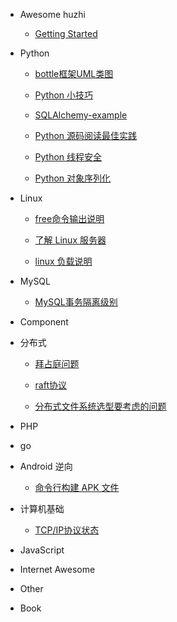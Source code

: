 * Awesome huzhi

	* [Getting Started](https://github.com/lanzhiwang/awesome-huzhi/wiki)

* Python

	* [bottle框架UML类图](https://github.com/lanzhiwang/awesome-huzhi/wiki/learn_bottle)

	* [Python 小技巧](https://github.com/lanzhiwang/awesome-huzhi/wiki/Python_Tips)

	* [SQLAlchemy-example](https://github.com/lanzhiwang/awesome-huzhi/wiki/SQLAlchemy-example)

    * [Python 源码阅读最佳实践](https://github.com/lanzhiwang/awesome-huzhi/wiki/Source-reading)

	* [Python 线程安全](https://github.com/lanzhiwang/awesome-huzhi/wiki/python-thread-safe)

	* [Python 对象序列化](https://github.com/lanzhiwang/awesome-huzhi/wiki/Python-object-serialization)

* Linux

	* [free命令输出说明](https://github.com/lanzhiwang/awesome-huzhi/wiki/free-output-explanation)

	* [了解 Linux 服务器](https://github.com/lanzhiwang/awesome-huzhi/wiki/Linux-Explore)

	* [linux 负载说明](https://github.com/lanzhiwang/awesome-huzhi/wiki/linux-load-explanation)

* MySQL

	* [MySQL事务隔离级别](https://github.com/lanzhiwang/awesome-huzhi/wiki/mysql-transaction-isolation)

* Component

* 分布式

	* [拜占庭问题](https://github.com/lanzhiwang/awesome-huzhi/wiki/The_Byzantine_General_Problem)

	* [raft协议](https://github.com/lanzhiwang/awesome-huzhi/wiki/raft)

	* [分布式文件系统选型要考虑的问题](https://github.com/lanzhiwang/awesome-huzhi/wiki/distributed-file-system)

* PHP

* go

* Android 逆向

	* [命令行构建 APK 文件](https://github.com/lanzhiwang/apk-Dynamic-Analysis/blob/master/apk_build.md)

* 计算机基础

	* [TCP/IP协议状态](https://github.com/lanzhiwang/awesome-huzhi/wiki/tcp-ip-status)

* JavaScript

* Internet Awesome

* Other

* Book